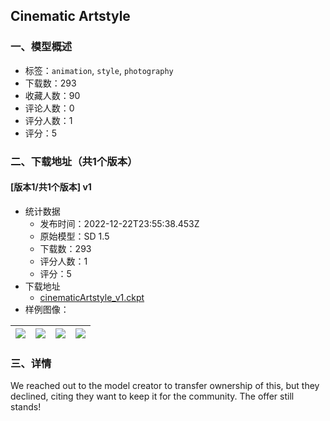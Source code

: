 ## Cinematic Artstyle
### 一、模型概述

- 标签：`animation`, `style`, `photography`
- 下载数：293
- 收藏人数：90
- 评论人数：0
- 评分人数：1
- 评分：5

### 二、下载地址（共1个版本）

#### [版本1/共1个版本] v1

- 统计数据
  - 发布时间：2022-12-22T23:55:38.453Z
  - 原始模型：SD 1.5
  - 下载数：293
  - 评分人数：1
  - 评分：5
- 下载地址
  - [cinematicArtstyle_v1.ckpt](https://civitai.com/api/download/models/2299)
- 样例图像：

| <img src="https://image.civitai.com/xG1nkqKTMzGDvpLrqFT7WA/18a72864-0512-4fd1-0209-5415537fde00/width=450/17438.jpeg" /> | <img src="https://image.civitai.com/xG1nkqKTMzGDvpLrqFT7WA/547fb972-f536-4902-268d-5107042f3d00/width=450/17437.jpeg" /> | <img src="https://image.civitai.com/xG1nkqKTMzGDvpLrqFT7WA/5b8b0ea0-3e94-4e60-b8d8-eb597ea65f00/width=450/17436.jpeg" /> | <img src="https://image.civitai.com/xG1nkqKTMzGDvpLrqFT7WA/e2133e39-0a45-47ac-272a-10f731cc5d00/width=450/17435.jpeg" /> |
| ---- | ---- | ---- | ---- |


### 三、详情
<p>We reached out to the model creator to transfer ownership of this, but they declined, citing they want to keep it for the community. The offer still stands!</p>